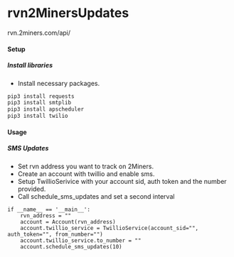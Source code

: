 # rvn2MinersUpdates
rvn.2miners.com/api/


#### Setup
##### Install libraries
- Install necessary packages.

```bash
pip3 install requests
pip3 install smtplib
pip3 install apscheduler
pip3 install twilio
```

#### Usage
##### SMS Updates
 - Set rvn address you want to track on 2Miners.
 - Create an account with twillio and enable sms.
 - Setup TwillioSerivice with your account sid, auth token and the number provided.
 - Call schedule_sms_updates and set a second interval

```python3
if __name__ == '__main__':
    rvn_address = ""
    account = Account(rvn_address)
    account.twillio_service = TwillioService(account_sid="", auth_token="", from_number="")
    account.twillio_service.to_number = ""
    account.schedule_sms_updates(10)
```
